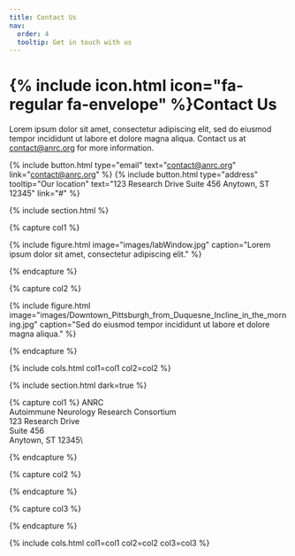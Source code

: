 ```yaml
---
title: Contact Us
nav:
  order: 4
  tooltip: Get in touch with us
---
```


# {% include icon.html icon="fa-regular fa-envelope" %}Contact Us

Lorem ipsum dolor sit amet, consectetur adipiscing elit, sed do eiusmod tempor incididunt ut labore et dolore magna aliqua. Contact us at <contact@anrc.org> for more information.

{%
  include button.html
  type="email"
  text="contact@anrc.org"
  link="contact@anrc.org"
%}
{%
  include button.html
  type="address"
  tooltip="Our location"
  text="123 Research Drive
Suite 456
Anytown, ST 12345"
  link="#"
%}

{% include section.html %}

{% capture col1 %}

{%
  include figure.html
  image="images/labWindow.jpg"
  caption="Lorem ipsum dolor sit amet, consectetur adipiscing elit."
%}

{% endcapture %}

{% capture col2 %}

{%
  include figure.html
  image="images/Downtown_Pittsburgh_from_Duquesne_Incline_in_the_morning.jpg"
  caption="Sed do eiusmod tempor incididunt ut labore et dolore magna aliqua."
%}

{% endcapture %}

{% include cols.html col1=col1 col2=col2 %}

{% include section.html dark=true %}

{% capture col1 %}
ANRC\
Autoimmune Neurology Research Consortium\
123 Research Drive\
Suite 456\
Anytown, ST 12345\

{% endcapture %}

{% capture col2 %}

{% endcapture %}

{% capture col3 %}

{% endcapture %}

{% include cols.html col1=col1 col2=col2 col3=col3 %}